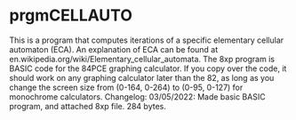 # prgmCELLAUTO
This is a program that computes iterations of a specific elementary cellular automaton (ECA).
An explanation of ECA can be found at en.wikipedia.org/wiki/Elementary_cellular_automata.
The 8xp program is BASIC code for the 84PCE graphing calculator. If you copy over the code, it should work on any graphing calculator later than the 82, as long as you change the screen size from (0-164, 0-264) to (0-95, 0-127) for monochrome calculators.
Changelog:
03/05/2022: Made basic BASIC program, and attached 8xp file. 284 bytes.
